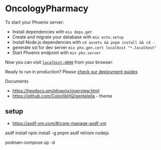 # OncologyPharmacy

To start your Phoenix server:

  * Install dependencies with `mix deps.get`
  * Create and migrate your database with `mix ecto.setup`
  * Install Node.js dependencies with `cd assets && pnpm install && cd -`
  * generate ssl for dev server `mix phx.gen.cert localhost "*.localhost"`
  * Start Phoenix endpoint with `mix phx.server`

Now you can visit [`localhost:4000`](http://localhost:4000) from your browser.

Ready to run in production? Please [check our deployment guides](https://hexdocs.pm/phoenix/deployment.html)


Documents

* https://hexdocs.pm/phoenix/overview.html
* https://github.com/ColorlibHQ/gentelella - theme



## setup
- https://asdf-vm.com/#/core-manage-asdf-vm

asdf install
npm install -g pnpm
asdf rehism nodejs

podman-compose up -d



